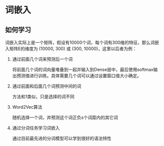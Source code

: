 # 词嵌入

## 如何学习

词嵌入实际上是一个矩阵，假设有10000个词，每个词有300维的特征，那么词嵌入矩阵E的维度为 (10000, 300) 或 (300, 10000)，这里以后者为例：

1. 通过前面几个词来预测后一个词
   
   将前面几个词的词向量堆叠到一起并输入到Dense层中，最后使用softmax输出预测值进行训练。具体需要几个词可以通过设置窗口值大小确定。

2. 通过前面和后面几个词预测中间的词
   
   方法和1类似，只是选择的词不同

3. Word2Vec算法
   
   随机选择一个词，并预测这个词正负s个词距内的其它词

4. 通过分词任务学习词嵌入
   
   通过目前最先进的分词模型可以学到很好的语法特性